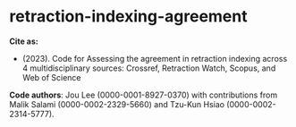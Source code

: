 # retraction-indexing-agreement

**Cite as:**
- (2023). Code for Assessing the agreement in retraction indexing across 4 multidisciplinary sources: Crossref, Retraction Watch, Scopus, and Web of Science

**Code authors**:
Jou Lee (0000-0001-8927-0370) with contributions from Malik Salami (0000-0002-2329-5660) and Tzu-Kun Hsiao (0000-0002-2314-5777).

